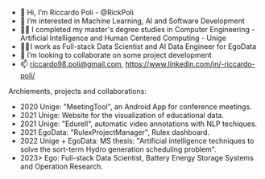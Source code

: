 - 👋 Hi, I’m Riccardo Poli - @RickPoli
- 👀 I’m interested in Machine Learning, AI and Software Development
- 👨‍🎓 I completed my master's degree studies in Computer Engineering - Artificial Intelligence and Human Centered Computing - Unige
- 👨‍💼 I work as Full-stack Data Scientist and AI Data Engineer for EgoData
- 🤝 I’m looking to collaborate on some project development
- 📫 riccardo98.poli@gmail.com, https://www.linkedin.com/in/-riccardo-poli/

Archiements, projects and collaborations:
- 2020 Unige: "MeetingTool", an Android App for conference meetings.
- 2021 Unige: Website for the visualization of educational data.
- 2021 Unige: "Edurell", automatic video annotations with NLP techiques.
- 2021 EgoData: "RulexProjectManager", Rulex dashboard.
- 2022 Unige + EgoData: MS thesis: "Artificial intelligence techniques to solve the sort-term Hydro generation scheduling problem".
- 2023> Ego: Full-stack Data Scientist, Battery Energy Storage Systems and Operation Research.

<!---
RickPoli/RickPoli is a ✨ special ✨ repository because its `README.md` (this file) appears on your GitHub profile.
You can click the Preview link to take a look at your changes.
--->
